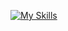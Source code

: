 [![My Skills](https://skillicons.dev/icons?i=js,typescript,html,css,python,selenium,react,git,github,bootstrap,vscode,instagram,linkedin)](https://skillicons.dev)



